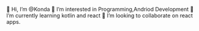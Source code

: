 👋 Hi, I’m @Konda
👀 I’m interested in Programming,Andriod Development
🌱 I’m currently learning kotlin and react
💞️ I’m looking to collaborate on react apps.
